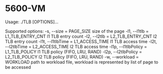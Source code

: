 # 5600-VM
Usage: ./TLB [OPTIONS]...

Supported options:
-s,    --size = PAGE_SIZE
	size of the page
-l1,   --l1tlb = L1_TLB_ENTRY_CNT
	l1 TLB entry count
-l2,   --l2tlb = L2_TLB_ENTRY_CNT
	l2 TLB entry count
-l1t,  --l1tlbTime = L1_ACCESS_TIME
	l1 TLB access time
-l2t,  --l2tlbTime = L2_ACCESS_TIME
	l2 TLB access time
-l1p,  --l1tlbPolicy = L1_TLB_POLICY
	l1 TLB policy (FIFO, LRU, RAND)
-l2p,  --l2tlbPolicy = L2_TLB_POLICY
	l2 TLB policy (FIFO, LRU, RAND)
-w,    --workload = WORKLOAD
	path to workload file, workload is represented by list of page to be accessed

